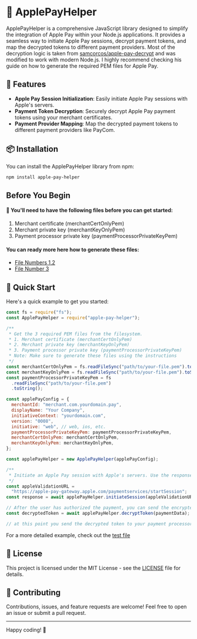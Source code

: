 # 🍏 ApplePayHelper

ApplePayHelper is a comprehensive JavaScript library designed to simplify the integration of Apple Pay within your Node.js applications. It provides a seamless way to initiate Apple Pay sessions, decrypt payment tokens, and map the decrypted tokens to different payment providers. Most of the decryption logic is taken from [samcorcos/apple-pay-decrypt]('https://github.com/samcorcos/apple-pay-decrypt') and was modified to work with modern Node.js. I highly recommend checking his guide on how to generate the required PEM files for Apple Pay.

## 🌟 Features

- **Apple Pay Session Initialization**: Easily initiate Apple Pay sessions with Apple's servers.
- **Payment Token Decryption**: Securely decrypt Apple Pay payment tokens using your merchant certificates.
- **Payment Provider Mapping**: Map the decrypted payment tokens to different payment providers like PayCom.

## 📦 Installation

You can install the ApplePayHelper library from npm:

```bash
npm install apple-pay-helper
```

## Before You Begin

#### 📜 You'll need to have the following files before you can get started:

1. Merchant certificate (merchantCertOnlyPem)
2. Merchant private key (merchantKeyOnlyPem)
3. Payment processor private key (paymentProcessorPrivateKeyPem)

#### You can ready more here how to generate these files:

- [File Numbers 1,2](GenerateMerchantCertAndKeyPem.md)
- [File Number 3](GeneratePaymentProcessorKeyPem.md)

## 🚀 Quick Start

Here's a quick example to get you started:

```javascript
const fs = require("fs");
const ApplePayHelper = require("apple-pay-helper");

/**
 * Get the 3 required PEM files from the filesystem.
 * 1. Merchant certificate (merchantCertOnlyPem)
 * 2. Merchant private key (merchantKeyOnlyPem)
 * 3. Payment processor private key (paymentProcessorPrivateKeyPem)
 * Note: Make sure to generate these files using the instructions
 */
const merchantCertOnlyPem = fs.readFileSync("path/to/your-file.pem").toString();
const merchantKeyOnlyPem = fs.readFileSync("path/to/your-file.pem").toString();
const paymentProcessorPrivateKeyPem = fs
  .readFileSync("path/to/your-file.pem")
  .toString();

const applePayConfig = {
  merchantId: "merchant.com.yourdomain.pay",
  displayName: "Your Company",
  initiativeContext: "yourdomain.com",
  version: "0008",
  initiative: "web", // web, ios, etc.
  paymentProcessorPrivateKeyPem: paymentProcessorPrivateKeyPem,
  merchantCertOnlyPem: merchantCertOnlyPem,
  merchantKeyOnlyPem: merchantKeyOnlyPem,
};

const applePayHelper = new ApplePayHelper(applePayConfig);

/**
 * Initiate an Apple Pay session with Apple's servers. Use the response inside the 'onmerchantvalidation' event handler in the front.
 */
const appleValidationURL =
  "https://apple-pay-gateway.apple.com/paymentservices/startSession";
const response = await applePayHelper.initiateSession(appleValidationURL);

// After the user has authorized the payment, you can send the encrypted token from the front and decrypt the token like so:
const decryptedToken = await applePayHelper.decryptToken(paymentData);

// at this point you send the decrypted token to your payment processor
```

For a more detailed example, check out the [test file](testing-server.js)

## 📝 License

This project is licensed under the MIT License - see the [LICENSE](LICENSE) file for details.

## 🙌 Contributing

Contributions, issues, and feature requests are welcome! Feel free to open an issue or submit a pull request.

---

Happy coding! 🎉
